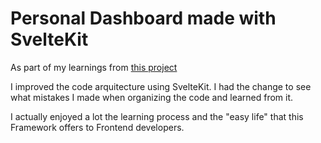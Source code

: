 # Personal Dashboard made with SvelteKit

As part of my learnings from [this project](https://github.com/yurith-rubio/Personal_Dashboard?tab=readme-ov-file)

I improved the code arquitecture using SvelteKit. I had the change to see what mistakes I made when organizing the code and learned from it.

I actually enjoyed a lot the learning process and the "easy life" that this Framework offers to Frontend developers.
